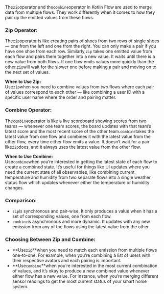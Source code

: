 The`zip`operator and the`combine`operator in Kotlin Flow are used to merge data from multiple flows. They work differently when it comes to how they pair up the emitted values from these flows.
### Zip Operator:

The`zip`operator is like creating pairs of shoes from two rows of single shoes — one from the left and one from the right. You can only make a pair if you have one shoe from each row. Similarly,`zip` takes one emitted value from each flow and pairs them together into a new value. It waits until there is a new value from both flows. If one flow emits values more quickly than the other,`zip`will wait for the slower one before making a pair and moving on to the next set of values.

**When to Use Zip:**  
Use`zip`when you need to combine values from two flows where each pair of values correspond to each other — like combining a user ID with a specific user name where the order and pairing matter.

### Combine Operator:

The`combine`operator is like a live scoreboard showing scores from two teams — whenever one team scores, the board updates with that team’s latest score and the most recent score of the other team.`combine`takes the latest value from one flow and combines it with the latest value from the other flow, every time either flow emits a value. It doesn’t wait for a pair like`zip`does, and it always uses the latest value from the other flow.

**When to Use Combine:**  
Use`combine`when you’re interested in getting the latest state of each flow to create a combined state. It’s useful for things like UI updates where you need the current state of all observables, like combining current temperature and humidity from two separate flows into a single weather status flow which updates whenever either the temperature or humidity changes.
### Comparison:

- `zip`is synchronous and pair-wise. It only produces a value when it has a set of corresponding values, one from each flow.
- `combine`is asynchronous and more dynamic. It updates with any new emission from any of the flows using the latest value from the other.
### Choosing Between Zip and Combine:

- **Use`zip`**when you need to match each emission from multiple flows one-to-one. For example, when you’re combining a list of users with their respective avatars and each pairing is important.
- **Use`combine`**when you’re interested in the most current combination of values, and it’s okay to produce a new combined value whenever either flow has a new value. For instance, when you’re merging different sensor readings to get the most current status of your smart home system.
